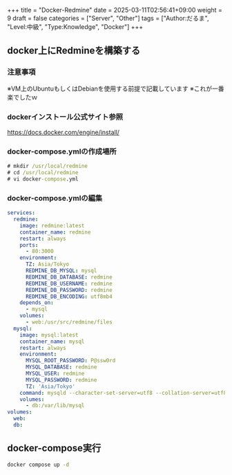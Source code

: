 +++
title = "Docker-Redmine"
date = 2025-03-11T02:56:41+09:00
weight = 9
draft = false
categories = ["Server", "Other"]
tags = ["Author:だるま", "Level:中級", "Type:Knowledge", "Docker"]
+++

## docker上にRedmineを構築する

### 注意事項

※VM上のUbuntuもしくはDebianを使用する前提で記載しています
※これが一番楽でしたｗ

### dockerインストール公式サイト参照
https://docs.docker.com/engine/install/

### docker-compose.ymlの作成場所

```cmd
# mkdir /usr/local/redmine
# cd /usr/local/redmine
# vi docker-compose.yml
```

### docker-compose.ymlの編集

```yml
services:
  redmine:
    image: redmine:latest
    container_name: redmine
    restart: always
    ports:
      - 80:3000
    environment:
      TZ: Asia/Tokyo
      REDMINE_DB_MYSQL: mysql
      REDMINE_DB_DATABASE: redmine
      REDMINE_DB_USERNAME: redmine
      REDMINE_DB_PASSWORD: redmine
      REDMINE_DB_ENCODING: utf8mb4
    depends_on:
      - mysql
    volumes:
      - web:/usr/src/redmine/files
  mysql:
    image: mysql:latest
    container_name: mysql
    restart: always
    environment:
      MYSQL_ROOT_PASSWORD: P@ssw0rd
      MYSQL_DATABASE: redmine
      MYSQL_USER: redmine
      MYSQL_PASSWORD: redmine
      TZ: 'Asia/Tokyo'
    command: mysqld --character-set-server=utf8 --collation-server=utf8_unicode_ci
    volumes:
      - db:/var/lib/mysql
volumes:
  web:
  db:
```

  ## docker-compose実行
 ```cmd
 docker compose up -d
 ```
